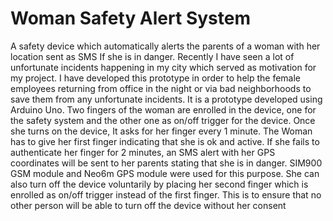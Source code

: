 # Woman Safety Alert System
A safety device which automatically alerts the parents of a woman with her location sent as SMS If she is in danger. Recently I have seen a lot of unfortunate incidents happening in my city which served as motivation for my project. I have developed this prototype in order to help the female employees returning from office in the night or via bad neighborhoods to save them from any unfortunate incidents.
It is a prototype developed using Arduino Uno. Two fingers of the woman are enrolled in the device, one for the safety system and the other one as on/off trigger for the device. Once she turns on the device, It asks for her finger every 1 minute. The Woman has to give her first finger indicating that she is ok and active. If she fails to authenticate her finger for 2 minutes, an SMS alert with her GPS coordinates will be sent to her parents stating that she is in danger. SIM900 GSM module and Neo6m GPS module were used for this purpose. She can also turn off the device voluntarily by placing her second finger which is enrolled as on/off trigger instead of the first finger. This is to ensure that no other person will be able to turn off the device without her consent
